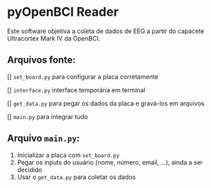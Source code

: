 # pyOpenBCI Reader

Este software objetiva a coleta de dados de EEG a partir do capacete Ultracortex Mark IV da OpenBCI.

## Arquivos fonte:

[] `set_board.py` para configurar a placa corretamente

[] `interface.py` interface temporária em terminal

[] `get_data.py` para pegar os dados da placa e gravá-los em arquivos

[] `main.py` para integrar tudo

## Arquivo `main.py`:

1. Inicializar a placa com `set_board.py`
2. Pegar os inputs do usuário (nome, número, email, ...), ainda a ser decidido
3. Usar o `get_data.py` para coletar os dados
